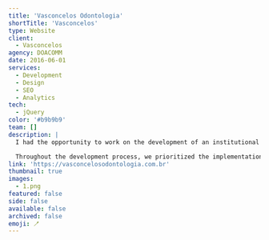 ```yaml
---
title: 'Vasconcelos Odontologia'
shortTitle: 'Vasconcelos'
type: Website
client:
  - Vasconcelos
agency: DOACOMM
date: 2016-06-01
services:
  - Development
  - Design
  - SEO
  - Analytics
tech:
  - jQuery
color: '#b9b9b9'
team: []
description: |
  I had the opportunity to work on the development of an institutional website for Vasconcelos Dental Clinic, where the primary focus was on delivering an exceptional user experience and technical excellence. The website's layout was meticulously designed to create a visually pleasing interface, while the programming aspect was carefully executed to ensure seamless functionality. A significant component of the project involved integrating a user-friendly contact form, facilitating effortless communication between users and the clinic.

  Throughout the development process, we prioritized the implementation of semantic coding practices and incorporated SEO techniques to optimize the website's structure. This resulted in a well-structured site that not only provided a visually appealing experience but also enhanced search engine visibility and overall performance. The dedication and diligence we put into the project ensured that Vasconcelos Dental Clinic achieved a professional and impactful online presence, allowing them to effectively communicate their services and connect with their target audience.
link: 'https://vasconcelosodontologia.com.br'
thumbnail: true
images:
  - 1.png
featured: false
side: false
available: false
archived: false
emoji: 🪥
---
```

